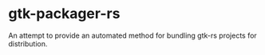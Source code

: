 # gtk-packager-rs
An attempt to provide an automated method for bundling gtk-rs projects for distribution.